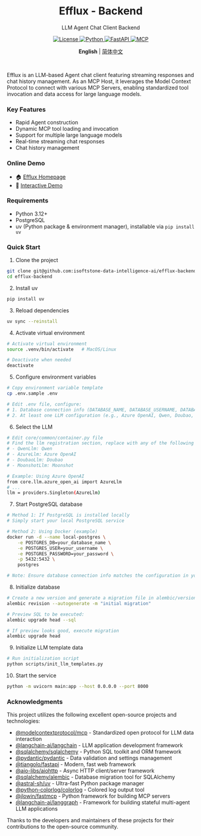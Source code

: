 <div align="center">
    <h1>Efflux - Backend</h1>
    <p>LLM Agent Chat Client Backend</p>
    <p>
        <a href="LICENSE">
            <img src="https://img.shields.io/badge/License-MIT-green.svg" alt="License">
        </a>
        <a href="https://www.python.org/downloads/">
            <img src="https://img.shields.io/badge/Python-3.12+-blue.svg" alt="Python">
        </a>
        <a href="https://fastapi.tiangolo.com/">
            <img src="https://img.shields.io/badge/FastAPI-0.115.6+-brightgreen.svg" alt="FastAPI">
        </a>
        <a href="https://modelcontextprotocol.io/">
            <img src="https://img.shields.io/badge/MCP-1.1.1-coral.svg" alt="MCP">
        </a>
    </p>
    <p>
        <b>English</b> | <a href="./README_CN.md">简体中文</a>
    </p>
    <br/>
</div>

Efflux is an LLM-based Agent chat client featuring streaming responses and chat history management. As an MCP Host, it leverages the Model Context Protocol to connect with various MCP Servers, enabling standardized tool invocation and data access for large language models.

### Key Features
- Rapid Agent construction
- Dynamic MCP tool loading and invocation
- Support for multiple large language models
- Real-time streaming chat responses
- Chat history management

### Online Demo
- 🏠 [Efflux Homepage](https://www.efflux.ai)
- 🚀 [Interactive Demo](https://www.efflux.ai/demo)


### Requirements
- Python 3.12+
- PostgreSQL
- uv (Python package & environment manager), installable via `pip install uv`

### Quick Start

1. Clone the project
```bash
git clone git@github.com:isoftstone-data-intelligence-ai/efflux-backend.git
cd efflux-backend
```

2. Install uv
```bash
pip install uv
```

3. Reload dependencies
```bash
uv sync --reinstall
```

4. Activate virtual environment
```bash
# Activate virtual environment
source .venv/bin/activate   # MacOS/Linux

# Deactivate when needed
deactivate
```

5. Configure environment variables
```bash
# Copy environment variable template
cp .env.sample .env

# Edit .env file, configure:
# 1. Database connection info (DATABASE_NAME, DATABASE_USERNAME, DATABASE_PASSWORD)
# 2. At least one LLM configuration (e.g., Azure OpenAI, Qwen, Doubao, or Moonshot)
```

6. Select the LLM
```bash
# Edit core/common/container.py file
# Find the llm registration section, replace with any of the following models (Qwen by default):
# - QwenLlm: Qwen
# - AzureLlm: Azure OpenAI
# - DoubaoLlm: Doubao
# - MoonshotLlm: Moonshot

# Example: Using Azure OpenAI
from core.llm.azure_open_ai import AzureLlm
# ...
llm = providers.Singleton(AzureLlm)
```

7. Start PostgreSQL database
```bash
# Method 1: If PostgreSQL is installed locally
# Simply start your local PostgreSQL service

# Method 2: Using Docker (example)
docker run -d --name local-postgres \
    -e POSTGRES_DB=your_database_name \
    -e POSTGRES_USER=your_username \
    -e POSTGRES_PASSWORD=your_password \
    -p 5432:5432 \
    postgres

# Note: Ensure database connection info matches the configuration in your .env file
```

8. Initialize database
```bash
# Create a new version and generate a migration file in alembic/versions
alembic revision --autogenerate -m "initial migration"

# Preview SQL to be executed:
alembic upgrade head --sql

# If preview looks good, execute migration
alembic upgrade head
```

9. Initialize LLM template data
```bash
# Run initialization script
python scripts/init_llm_templates.py
```

10. Start the service
```bash
python -m uvicorn main:app --host 0.0.0.0 --port 8000
```

### Acknowledgments

This project utilizes the following excellent open-source projects and technologies:

- [@modelcontextprotocol/mcp](https://modelcontextprotocol.io) - Standardized open protocol for LLM data interaction
- [@langchain-ai/langchain](https://github.com/langchain-ai/langchain) - LLM application development framework
- [@sqlalchemy/sqlalchemy](https://github.com/sqlalchemy/sqlalchemy) - Python SQL toolkit and ORM framework
- [@pydantic/pydantic](https://github.com/pydantic/pydantic) - Data validation and settings management
- [@tiangolo/fastapi](https://github.com/tiangolo/fastapi) - Modern, fast web framework
- [@aio-libs/aiohttp](https://github.com/aio-libs/aiohttp) - Async HTTP client/server framework
- [@sqlalchemy/alembic](https://github.com/sqlalchemy/alembic) - Database migration tool for SQLAlchemy
- [@astral-sh/uv](https://github.com/astral-sh/uv) - Ultra-fast Python package manager
- [@python-colorlog/colorlog](https://github.com/python-colorlog/colorlog) - Colored log output tool
- [@jlowin/fastmcp](https://github.com/jlowin/fastmcp) - Python framework for building MCP servers
- [@langchain-ai/langgraph](https://github.com/langchain-ai/langgraph) - Framework for building stateful multi-agent LLM applications

Thanks to the developers and maintainers of these projects for their contributions to the open-source community.

